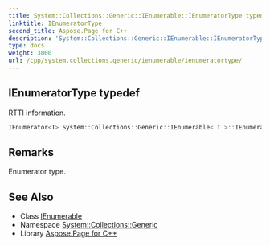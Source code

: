 ```yaml
---
title: System::Collections::Generic::IEnumerable::IEnumeratorType typedef
linktitle: IEnumeratorType
second_title: Aspose.Page for C++
description: 'System::Collections::Generic::IEnumerable::IEnumeratorType typedef. RTTI information in C++.'
type: docs
weight: 3000
url: /cpp/system.collections.generic/ienumerable/ienumeratortype/
---
```

## IEnumeratorType typedef


RTTI information.

```cpp
IEnumerator<T> System::Collections::Generic::IEnumerable< T >::IEnumeratorType
```

## Remarks


Enumerator type. 
## See Also

* Class [IEnumerable](../)
* Namespace [System::Collections::Generic](../../)
* Library [Aspose.Page for C++](../../../)
